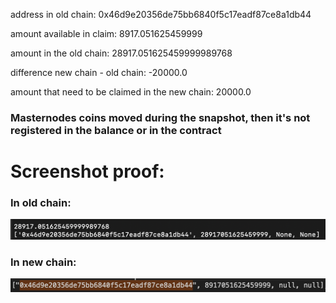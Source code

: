 address in old chain: 0x46d9e20356de75bb6840f5c17eadf87ce8a1db44

amount available in claim: 8917.051625459999

amount in the old chain: 28917.051625459999989768

difference new chain - old chain: -20000.0

amount that need to be claimed in the new chain: 20000.0

### Masternodes coins moved during the snapshot, then it's not registered in the balance or in the contract

 
# Screenshot proof:

### In old chain:
![0x46d9e20356de75bb6840f5c17eadf87ce8a1db44](../media/0x46d9e20356de75bb6840f5c17eadf87ce8a1db44-old-chain.png)

### In new chain:
![0x46d9e20356de75bb6840f5c17eadf87ce8a1db44](../media/0x46d9e20356de75bb6840f5c17eadf87ce8a1db44-new-chain.png)
